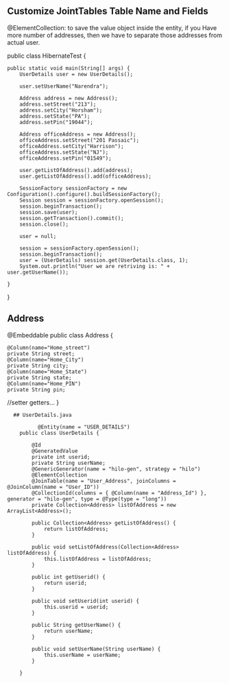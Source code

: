 ## Customize JointTables Table Name and Fields

@ElementCollection: to save the value object inside the entity, if you Have more number of addresses, 
then we have to separate those addresses from actual user.

public class HibernateTest {

	public static void main(String[] args) {
		UserDetails user = new UserDetails();

		user.setUserName("Narendra");
		
		Address address = new Address();
		address.setStreet("213");
		address.setCity("Horsham");
		address.setState("PA");
		address.setPin("19044");

		Address officeAddress = new Address();
		officeAddress.setStreet("201 Passaic");
		officeAddress.setCity("Harrison");
		officeAddress.setState("NJ");
		officeAddress.setPin("01549");

		user.getListOfAddress().add(address);
		user.getListOfAddress().add(officeAddress);

		SessionFactory sessionFactory = new Configuration().configure().buildSessionFactory();
		Session session = sessionFactory.openSession();
		session.beginTransaction();
		session.save(user);
		session.getTransaction().commit();
		session.close();

		user = null;

		session = sessionFactory.openSession();
		session.beginTransaction();
		user = (UserDetails) session.get(UserDetails.class, 1);
		System.out.println("User we are retriving is: " + user.getUserName());

	}

}

## Address

@Embeddable
public class Address {
	
	@Column(name="Home_street")
	private String street;
	@Column(name="Home_City")
	private String city;
	@Column(name="Home_State")
	private String state;
	@Column(name="Home_PIN")
	private String pin;
  //setter getters...
  }
  
	  ## UserDetails.java

			  @Entity(name = "USER_DETAILS")
		public class UserDetails {

			@Id
			@GeneratedValue
			private int userid;
			private String userName;
			@GenericGenerator(name = "hilo-gen", strategy = "hilo")
			@ElementCollection
			@JoinTable(name = "User_Address", joinColumns = @JoinColumn(name = "User_ID"))
			@CollectionId(columns = { @Column(name = "Address_Id") }, generator = "hilo-gen", type = @Type(type = "long"))
			private Collection<Address> listOfAddress = new ArrayList<Address>();

			public Collection<Address> getListOfAddress() {
				return listOfAddress;
			}

			public void setListOfAddress(Collection<Address> listOfAddress) {
				this.listOfAddress = listOfAddress;
			}

			public int getUserid() {
				return userid;
			}

			public void setUserid(int userid) {
				this.userid = userid;
			}

			public String getUserName() {
				return userName;
			}

			public void setUserName(String userName) {
				this.userName = userName;
			}

		}
